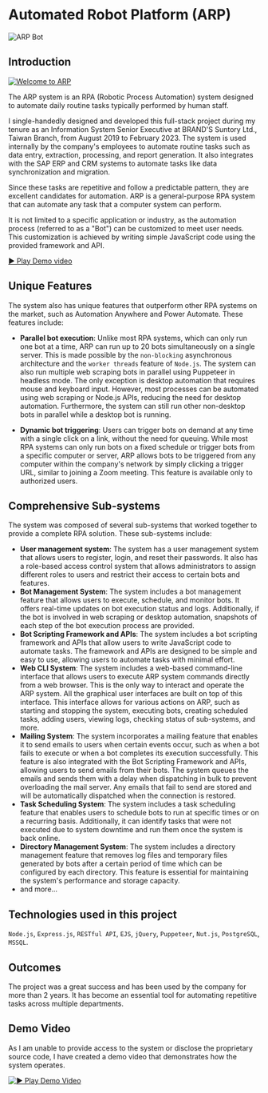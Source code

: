 # Automated Robot Platform (ARP)

![ARP Bot](/assets/default/images/items/arpBot.png)

## Introduction
[![Welcome to ARP](/images/welcome_800x600.png)](https://youtu.be/IO3-2_hz4XU)

The ARP system is an RPA (Robotic Process Automation) system designed to automate daily routine tasks typically performed by human staff.

I single-handedly designed and developed this full-stack project during my tenure as an Information System Senior Executive at BRAND'S Suntory Ltd., Taiwan Branch, from August 2019 to February 2023. The system is used internally by the company's employees to automate routine tasks such as data entry, extraction, processing, and report generation. It also integrates with the SAP ERP and CRM systems to automate tasks like data synchronization and migration.

Since these tasks are repetitive and follow a predictable pattern, they are excellent candidates for automation. ARP is a general-purpose RPA system that can automate any task that a computer system can perform.

It is not limited to a specific application or industry, as the automation process (referred to as a "Bot") can be customized to meet user needs. This customization is achieved by writing simple JavaScript code using the provided framework and API.

[▶️ Play Demo video](https://youtu.be/IO3-2_hz4XU)

## Unique Features
The system also has unique features that outperform other RPA systems on the market, such as Automation Anywhere and Power Automate. These features include:

- **Parallel bot execution**: Unlike most RPA systems, which can only run one bot at a time, ARP can run up to 20 bots simultaneously on a single server. This is made possible by the `non-blocking` asynchronous architecture and the `worker threads` feature of `Node.js`. The system can also run multiple web scraping bots in parallel using Puppeteer in headless mode. The only exception is desktop automation that requires mouse and keyboard input. However, most processes can be automated using web scraping or Node.js APIs, reducing the need for desktop automation. Furthermore, the system can still run other non-desktop bots in parallel while a desktop bot is running.

- **Dynamic bot triggering**: Users can trigger bots on demand at any time with a single click on a link, without the need for queuing. While most RPA systems can only run bots on a fixed schedule or trigger bots from a specific computer or server, ARP allows bots to be triggered from any computer within the company's network by simply clicking a trigger URL, similar to joining a Zoom meeting. This feature is available only to authorized users.

## Comprehensive Sub-systems
The system was composed of several sub-systems that worked together to provide a complete RPA solution. These sub-systems include:
- **User management system**: The system has a user management system that allows users to register, login, and reset their passwords. It also has a role-based access control system that allows administrators to assign different roles to users and restrict their access to certain bots and features.
- **Bot Management System**: The system includes a bot management feature that allows users to execute, schedule, and monitor bots. It offers real-time updates on bot execution status and logs. Additionally, if the bot is involved in web scraping or desktop automation, snapshots of each step of the bot execution process are provided.
- **Bot Scripting Framework and APIs**: The system includes a bot scripting framework and APIs that allow users to write JavaScript code to automate tasks. The framework and APIs are designed to be simple and easy to use, allowing users to automate tasks with minimal effort.
- **Web CLI System**: The system includes a web-based command-line interface that allows users to execute ARP system commands directly from a web browser. This is the only way to interact and operate the ARP system. All the graphical user interfaces are built on top of this interface. This interface allows for various actions on ARP, such as starting and stopping the system, executing bots, creating scheduled tasks, adding users, viewing logs, checking status of sub-systems, and more.
- **Mailing System**: The system incorporates a mailing feature that enables it to send emails to users when certain events occur, such as when a bot fails to execute or when a bot completes its execution successfully. This feature is also integrated with the Bot Scripting Framework and APIs, allowing users to send emails from their bots. The system queues the emails and sends them with a delay when dispatching in bulk to prevent overloading the mail server. Any emails that fail to send are stored and will be automatically dispatched when the connection is restored.
- **Task Scheduling System**: The system includes a task scheduling feature that enables users to schedule bots to run at specific times or on a recurring basis. Additionally, it can identify tasks that were not executed due to system downtime and run them once the system is back online.
- **Directory Management System**: The system includes a directory management feature that removes log files and temporary files generated by bots after a certain period of time which can be configured by each directory. This feature is essential for maintaining the system's performance and storage capacity.
- and more...

## Technologies used in this project
`Node.js`, `Express.js`, `RESTful API`, `EJS`, `jQuery`, `Puppeteer`, `Nut.js`, `PostgreSQL`, `MSSQL`.

## Outcomes
The project was a great success and has been used by the company for more than 2 years. It has become an essential tool for automating repetitive tasks across multiple departments.

## Demo Video
As I am unable to provide access to the system or disclose the proprietary source code, I have created a demo video that demonstrates how the system operates.

[![▶️ Play Demo Video](/images/arp_demo_video_cover.png)](https://youtu.be/IO3-2_hz4XU)